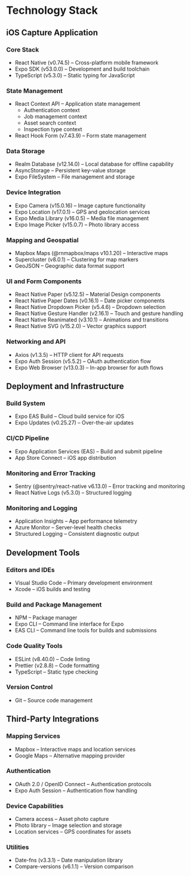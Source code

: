 
# Technology Stack

## iOS Capture Application

### Core Stack
- React Native (v0.74.5) – Cross-platform mobile framework
- Expo SDK (v53.0.0) – Development and build toolchain
- TypeScript (v5.3.0) – Static typing for JavaScript

### State Management
- React Context API – Application state management
  - Authentication context
  - Job management context
  - Asset search context
  - Inspection type context
- React Hook Form (v7.43.9) – Form state management

### Data Storage
- Realm Database (v12.14.0) – Local database for offline capability
- AsyncStorage – Persistent key-value storage
- Expo FileSystem – File management and storage

### Device Integration
- Expo Camera (v15.0.16) – Image capture functionality
- Expo Location (v17.0.1) – GPS and geolocation services
- Expo Media Library (v16.0.5) – Media file management
- Expo Image Picker (v15.0.7) – Photo library access

### Mapping and Geospatial
- Mapbox Maps (@rnmapbox/maps v10.1.20) – Interactive maps
- Supercluster (v8.0.1) – Clustering for map markers
- GeoJSON – Geographic data format support

### UI and Form Components
- React Native Paper (v5.12.5) – Material Design components
- React Native Paper Dates (v0.16.1) – Date picker components
- React Native Dropdown Picker (v5.4.6) – Dropdown selection
- React Native Gesture Handler (v2.16.1) – Touch and gesture handling
- React Native Reanimated (v3.10.1) – Animations and transitions
- React Native SVG (v15.2.0) – Vector graphics support

### Networking and API
- Axios (v1.3.5) – HTTP client for API requests
- Expo Auth Session (v5.5.2) – OAuth authentication flow
- Expo Web Browser (v13.0.3) – In-app browser for auth flows

## Deployment and Infrastructure

### Build System
- Expo EAS Build – Cloud build service for iOS
- Expo Updates (v0.25.27) – Over-the-air updates

### CI/CD Pipeline
- Expo Application Services (EAS) – Build and submit pipeline
- App Store Connect – iOS app distribution

### Monitoring and Error Tracking
- Sentry (@sentry/react-native v6.13.0) – Error tracking and monitoring
- React Native Logs (v5.3.0) – Structured logging

### Monitoring and Logging
- Application Insights – App performance telemetry
- Azure Monitor – Server-level health checks
- Structured Logging – Consistent diagnostic output

## Development Tools

### Editors and IDEs
- Visual Studio Code – Primary development environment
- Xcode – iOS builds and testing

### Build and Package Management
- NPM – Package manager
- Expo CLI – Command line interface for Expo
- EAS CLI – Command line tools for builds and submissions

### Code Quality Tools
- ESLint (v8.40.0) – Code linting
- Prettier (v2.8.8) – Code formatting
- TypeScript – Static type checking

### Version Control
- Git – Source code management

## Third-Party Integrations

### Mapping Services
- Mapbox – Interactive maps and location services
- Google Maps – Alternative mapping provider

### Authentication
- OAuth 2.0 / OpenID Connect – Authentication protocols
- Expo Auth Session – Authentication flow handling

### Device Capabilities
- Camera access – Asset photo capture
- Photo library – Image selection and storage
- Location services – GPS coordinates for assets

### Utilities
- Date-fns (v3.3.1) – Date manipulation library
- Compare-versions (v6.1.1) – Version comparison

